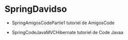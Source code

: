 # SpringDavidso

* SpringAmigosCodePartie1 tutoriel de AmigosCode

* SpringCodeJavaMVCHibernate tutoriel de Code Javaa